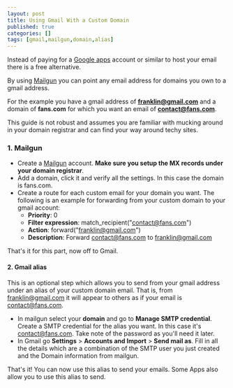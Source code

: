 ```yaml
---
layout: post
title: Using Gmail With a Custom Domain
published: true
categories: []
tags: [gmail,mailgun,domain,alias]
---
```

Instead of paying for a [Google apps](https://www.google.com/work/apps/business/) account or similar to host your email there is a free alternative.

By using [Mailgun](http://www.mailgun.com/) you can point any email address for domains you own to a gmail address.

For the example you have a gmail address of **franklin@gmail.com** and a domain of **fans.com** for which you want an email of **contact@fans.com**.

This guide is not robust and assumes you are familiar with mucking around in your domain registrar and can find your way around techy sites.

### 1. Mailgun

- Create a [Mailgun](http://www.mailgun.com/) account. **Make sure you setup the MX records under your domain registrar**.
- Add a domain, click it and verify all the settings. In this case the domain is fans.com.
- Create a route for each custom email for your domain you want. The following is an example for forwarding from your custom domain to your gmail account:
	- **Priority**: 0
	- **Filter expression**: match_recipient("contact@fans.com")
	- **Action**: forward("franklin@gmail.com")
	- **Description**: Forward contact@fans.com to franklin@gmail.com

That's it for this part, now off to Gmail.

#### 2. Gmail alias
This is an optional step which allows you to send from your gmail address under an alias of your custom domain email. That is, from franklin@gmail.com it will appear to others as if your email is contact@fans.com.

- In mailgun select your **domain** and go to **Manage SMTP credential**. Create a SMTP credential for the alias you want. In this case it's contact@fans.com. Take note of the password as you'll need it later.
- In Gmail go **Settings** > **Accounts and Import** > **Send mail as**. Fill in all the details which are a combination of the SMTP user you just created and the Domain information from mailgun.

That's it! You can now use this alias to send your emails. Some Apps also allow you to use this alias to send.
